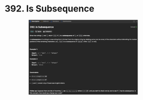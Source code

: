 # 392. Is Subsequence

<p align="center">
  <img src="./screenshots/image1.png" width="350" title="Console">
</p>

